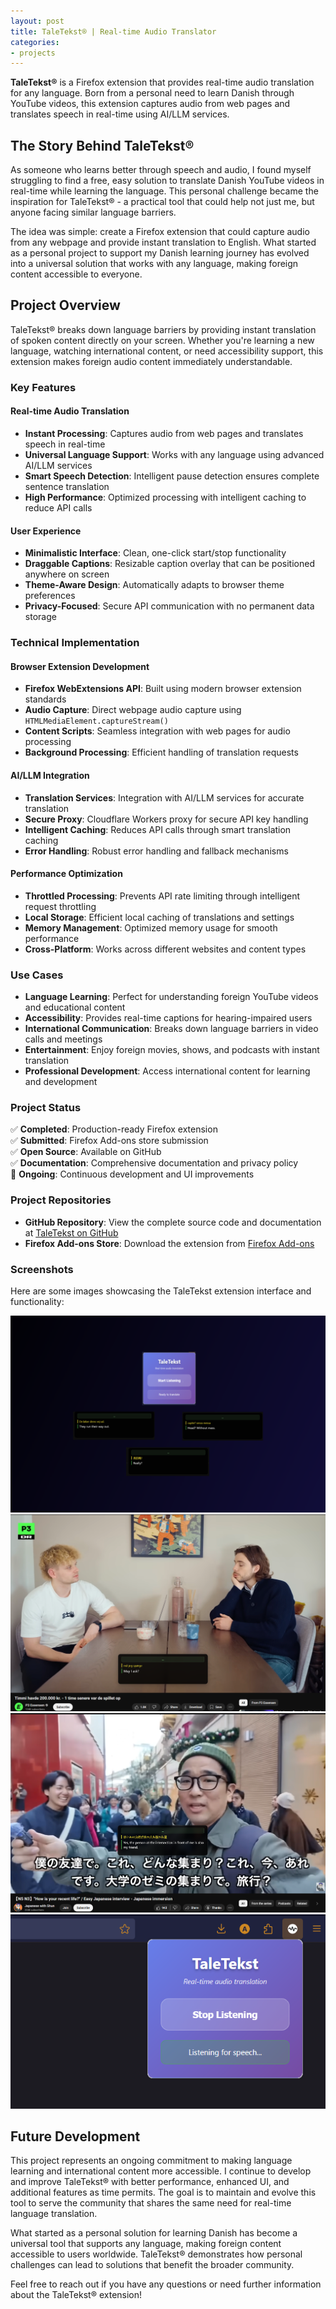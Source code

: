 ```yaml
---
layout: post
title: TaleTekst® | Real-time Audio Translator
categories:
- projects
---
```


**TaleTekst®** is a Firefox extension that provides real-time audio translation for any language. Born from a personal need to learn Danish through YouTube videos, this extension captures audio from web pages and translates speech in real-time using AI/LLM services.

## The Story Behind TaleTekst®

As someone who learns better through speech and audio, I found myself struggling to find a free, easy solution to translate Danish YouTube videos in real-time while learning the language. This personal challenge became the inspiration for TaleTekst® - a practical tool that could help not just me, but anyone facing similar language barriers.

The idea was simple: create a Firefox extension that could capture audio from any webpage and provide instant translation to English. What started as a personal project to support my Danish learning journey has evolved into a universal solution that works with any language, making foreign content accessible to everyone.

## Project Overview

TaleTekst® breaks down language barriers by providing instant translation of spoken content directly on your screen. Whether you're learning a new language, watching international content, or need accessibility support, this extension makes foreign audio content immediately understandable.

### Key Features

#### Real-time Audio Translation
- **Instant Processing**: Captures audio from web pages and translates speech in real-time
- **Universal Language Support**: Works with any language using advanced AI/LLM services
- **Smart Speech Detection**: Intelligent pause detection ensures complete sentence translation
- **High Performance**: Optimized processing with intelligent caching to reduce API calls

#### User Experience
- **Minimalistic Interface**: Clean, one-click start/stop functionality
- **Draggable Captions**: Resizable caption overlay that can be positioned anywhere on screen
- **Theme-Aware Design**: Automatically adapts to browser theme preferences
- **Privacy-Focused**: Secure API communication with no permanent data storage

### Technical Implementation

#### Browser Extension Development
- **Firefox WebExtensions API**: Built using modern browser extension standards
- **Audio Capture**: Direct webpage audio capture using `HTMLMediaElement.captureStream()`
- **Content Scripts**: Seamless integration with web pages for audio processing
- **Background Processing**: Efficient handling of translation requests

#### AI/LLM Integration
- **Translation Services**: Integration with AI/LLM services for accurate translation
- **Secure Proxy**: Cloudflare Workers proxy for secure API key handling
- **Intelligent Caching**: Reduces API calls through smart translation caching
- **Error Handling**: Robust error handling and fallback mechanisms

#### Performance Optimization
- **Throttled Processing**: Prevents API rate limiting through intelligent request throttling
- **Local Storage**: Efficient local caching of translations and settings
- **Memory Management**: Optimized memory usage for smooth performance
- **Cross-Platform**: Works across different websites and content types

### Use Cases

- **Language Learning**: Perfect for understanding foreign YouTube videos and educational content
- **Accessibility**: Provides real-time captions for hearing-impaired users
- **International Communication**: Breaks down language barriers in video calls and meetings
- **Entertainment**: Enjoy foreign movies, shows, and podcasts with instant translation
- **Professional Development**: Access international content for learning and development

### Project Status

✅ **Completed**: Production-ready Firefox extension  
✅ **Submitted**: Firefox Add-ons store submission  
✅ **Open Source**: Available on GitHub  
✅ **Documentation**: Comprehensive documentation and privacy policy  
🔄 **Ongoing**: Continuous development and UI improvements

### Project Repositories

- **GitHub Repository**: View the complete source code and documentation at [TaleTekst on GitHub](https://github.com/AfshinMoatari/TaleTekst)
- **Firefox Add-ons Store**: Download the extension from [Firefox Add-ons](https://addons.mozilla.org/firefox/addon/taletekst-real-time-audio-translator/)

### Screenshots

Here are some images showcasing the TaleTekst extension interface and functionality:

<div class="carousel-container" id="carousel2">
  <a class="carousel-button left" onclick="moveCarousel('carousel2', -1)">
    <i class="fa fa-solid fa-chevron-left fa-2x"></i>
  </a>
  <div class="image-carousel">
    <div class="image-gallery">
      <div class="image-row" id="imageRow2">
        <a href="/assets/images/2025/01/29/1.png" target="_blank">
          <img src="/assets/images/2025/01/29/1.png" alt="TaleTekst Main Interface" class="thumbnail">
        </a>
        <a href="/assets/images/2025/01/29/2.png" target="_blank">
          <img src="/assets/images/2025/01/29/2.png" alt="Caption Overlay on YouTube" class="thumbnail">
        </a>
        <a href="/assets/images/2025/01/29/3.png" target="_blank">
          <img src="/assets/images/2025/01/29/3.png" alt="Translation in Action" class="thumbnail">
        </a>
        <a href="/assets/images/2025/01/29/4.png" target="_blank">
          <img src="/assets/images/2025/01/29/4.png" alt="Extension Popup" class="thumbnail">
        </a>
      </div>
    </div>
  </div>
  <a class="carousel-button right" onclick="moveCarousel('carousel2', 1)">
    <i class="fa fa-solid fa-chevron-right fa-2x"></i>
  </a>
</div>

## Future Development

This project represents an ongoing commitment to making language learning and international content more accessible. I continue to develop and improve TaleTekst® with better performance, enhanced UI, and additional features as time permits. The goal is to maintain and evolve this tool to serve the community that shares the same need for real-time language translation.

What started as a personal solution for learning Danish has become a universal tool that supports any language, making foreign content accessible to users worldwide. TaleTekst® demonstrates how personal challenges can lead to solutions that benefit the broader community.

Feel free to reach out if you have any questions or need further information about the TaleTekst® extension!
